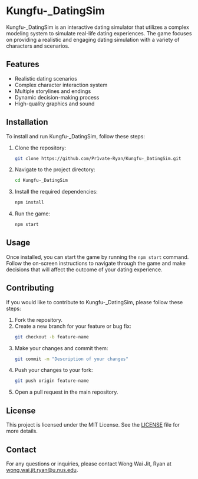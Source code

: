 # Kungfu-_DatingSim

Kungfu-_DatingSim is an interactive dating simulator that utilizes a complex modeling system to simulate real-life dating experiences. The game focuses on providing a realistic and engaging dating simulation with a variety of characters and scenarios.

## Features

- Realistic dating scenarios
- Complex character interaction system
- Multiple storylines and endings
- Dynamic decision-making process
- High-quality graphics and sound

## Installation

To install and run Kungfu-_DatingSim, follow these steps:

1. Clone the repository:
    ```sh
    git clone https://github.com/Pr1vate-Ryan/Kungfu-_DatingSim.git
    ```
2. Navigate to the project directory:
    ```sh
    cd Kungfu-_DatingSim
    ```
3. Install the required dependencies:
    ```sh
    npm install
    ```
4. Run the game:
    ```sh
    npm start
    ```

## Usage

Once installed, you can start the game by running the `npm start` command. Follow the on-screen instructions to navigate through the game and make decisions that will affect the outcome of your dating experience.

## Contributing

If you would like to contribute to Kungfu-_DatingSim, please follow these steps:

1. Fork the repository.
2. Create a new branch for your feature or bug fix:
    ```sh
    git checkout -b feature-name
    ```
3. Make your changes and commit them:
    ```sh
    git commit -m "Description of your changes"
    ```
4. Push your changes to your fork:
    ```sh
    git push origin feature-name
    ```
5. Open a pull request in the main repository.

## License

This project is licensed under the MIT License. See the [LICENSE](LICENSE) file for more details.

## Contact

For any questions or inquiries, please contact Wong Wai Jit, Ryan at wong.wai.jit.ryan@u.nus.edu.
